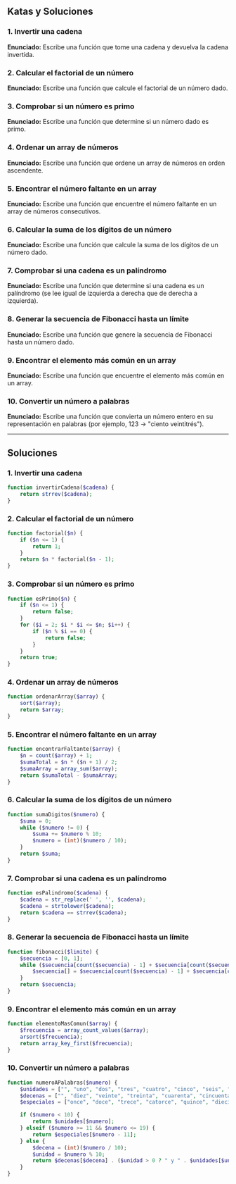 ## Katas y Soluciones

### 1. Invertir una cadena
**Enunciado:** Escribe una función que tome una cadena y devuelva la cadena invertida.

### 2. Calcular el factorial de un número
**Enunciado:** Escribe una función que calcule el factorial de un número dado.

### 3. Comprobar si un número es primo
**Enunciado:** Escribe una función que determine si un número dado es primo.

### 4. Ordenar un array de números
**Enunciado:** Escribe una función que ordene un array de números en orden ascendente.

### 5. Encontrar el número faltante en un array
**Enunciado:** Escribe una función que encuentre el número faltante en un array de números consecutivos.

### 6. Calcular la suma de los dígitos de un número
**Enunciado:** Escribe una función que calcule la suma de los dígitos de un número dado.

### 7. Comprobar si una cadena es un palíndromo
**Enunciado:** Escribe una función que determine si una cadena es un palíndromo (se lee igual de izquierda a derecha que de derecha a izquierda).

### 8. Generar la secuencia de Fibonacci hasta un límite
**Enunciado:** Escribe una función que genere la secuencia de Fibonacci hasta un número dado.

### 9. Encontrar el elemento más común en un array
**Enunciado:** Escribe una función que encuentre el elemento más común en un array.

### 10. Convertir un número a palabras
**Enunciado:** Escribe una función que convierta un número entero en su representación en palabras (por ejemplo, 123 -> "ciento veintitrés").

---

## Soluciones

### 1. Invertir una cadena
```php
function invertirCadena($cadena) {
    return strrev($cadena);
}
```

### 2. Calcular el factorial de un número
```php
function factorial($n) {
    if ($n <= 1) {
        return 1;
    }
    return $n * factorial($n - 1);
}
```

### 3. Comprobar si un número es primo
```php
function esPrimo($n) {
    if ($n <= 1) {
        return false;
    }
    for ($i = 2; $i * $i <= $n; $i++) {
        if ($n % $i == 0) {
            return false;
        }
    }
    return true;
}
```

### 4. Ordenar un array de números
```php
function ordenarArray($array) {
    sort($array);
    return $array;
}
```

### 5. Encontrar el número faltante en un array
```php
function encontrarFaltante($array) {
    $n = count($array) + 1;
    $sumaTotal = $n * ($n + 1) / 2;
    $sumaArray = array_sum($array);
    return $sumaTotal - $sumaArray;
}
```

### 6. Calcular la suma de los dígitos de un número
```php
function sumaDigitos($numero) {
    $suma = 0;
    while ($numero != 0) {
        $suma += $numero % 10;
        $numero = (int)($numero / 10);
    }
    return $suma;
}
```

### 7. Comprobar si una cadena es un palíndromo
```php
function esPalindromo($cadena) {
    $cadena = str_replace(' ', '', $cadena);
    $cadena = strtolower($cadena);
    return $cadena == strrev($cadena);
}
```

### 8. Generar la secuencia de Fibonacci hasta un límite
```php
function fibonacci($limite) {
    $secuencia = [0, 1];
    while ($secuencia[count($secuencia) - 1] + $secuencia[count($secuencia) - 2] <= $limite) {
        $secuencia[] = $secuencia[count($secuencia) - 1] + $secuencia[count($secuencia) - 2];
    }
    return $secuencia;
}
```

### 9. Encontrar el elemento más común en un array
```php
function elementoMasComun($array) {
    $frecuencia = array_count_values($array);
    arsort($frecuencia);
    return array_key_first($frecuencia);
}
```

### 10. Convertir un número a palabras
```php
function numeroAPalabras($numero) {
    $unidades = ["", "uno", "dos", "tres", "cuatro", "cinco", "seis", "siete", "ocho", "nueve"];
    $decenas = ["", "diez", "veinte", "treinta", "cuarenta", "cincuenta", "sesenta", "setenta", "ochenta", "noventa"];
    $especiales = ["once", "doce", "trece", "catorce", "quince", "dieciséis", "diecisiete", "dieciocho", "diecinueve"];

    if ($numero < 10) {
        return $unidades[$numero];
    } elseif ($numero >= 11 && $numero <= 19) {
        return $especiales[$numero - 11];
    } else {
        $decena = (int)($numero / 10);
        $unidad = $numero % 10;
        return $decenas[$decena] . ($unidad > 0 ? " y " . $unidades[$unidad] : "");
    }
}
```
